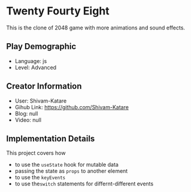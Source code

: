 # Twenty Fourty Eight

This is the clone of 2048 game with more animations and sound effects.

## Play Demographic

- Language: js
- Level: Advanced

## Creator Information

- User: Shivam-Katare
- Gihub Link: https://github.com/Shivam-Katare
- Blog: null
- Video: null

## Implementation Details

This project covers how
- to use the `useState` hook for mutable data
- passing the state as `props` to another element
- to use the `keyEvents` 
- to use the`switch` statements for differnt-different events
